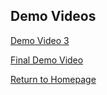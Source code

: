 ## Demo Videos

[Demo Video 3](https://youtu.be/nYBt0sjJkHk) 

[Final Demo Video](https://youtu.be/DJAWRqhptCQ)


[Return to Homepage](https://tkfromthe90s.github.io/)
